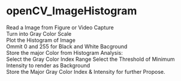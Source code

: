 # openCV_ImageHistogram

Read a Image from Figure or Video Capture  
Turn into Gray Color Scale  
Plot the Histogram of Image  
Ommit 0 and 255 for Black and White Bacground  
Store the major Color from Histogram Analysis:  
  Select the Gray Color Index Range
  Select the Threshold of Minimum Intensity to render as Background  
  Store the Major Gray Color Index & Intensity for further Propose.
  
